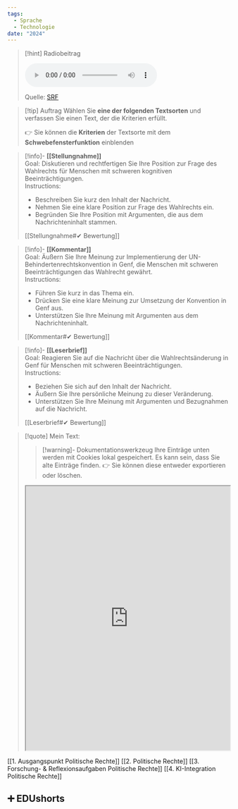 ```yaml
---
tags:
  - Sprache
  - Technologie
date: "2024"
---
```

>[!hint] Radiobeitrag
>
><audio controls><source src="https://download-media.srf.ch/world/audio/Rendez-vous-radio/2020/11/Rendez-vous_30-11-2020-1237.mp3"></audio>
>
>Quelle: [SRF](https://www.srf.ch/play/radio/redirect/detail/b036bd26-f50b-43c7-8d83-7cf112dc851a)

>[!tip] Auftrag
>Wählen Sie **eine der folgenden Textsorten** und verfassen Sie einen Text, der die Kriterien erfüllt.
>
>👉 Sie können die **Kriterien** der Textsorte mit dem **Schwebefensterfunktion** einblenden


>[!info]- **[[Stellungnahme]]**  
>Goal: Diskutieren und rechtfertigen Sie Ihre Position zur Frage des Wahlrechts für Menschen mit schweren kognitiven Beeinträchtigungen.  
>Instructions:  
>- Beschreiben Sie kurz den Inhalt der Nachricht.
>- Nehmen Sie eine klare Position zur Frage des Wahlrechts ein.
>- Begründen Sie Ihre Position mit Argumenten, die aus dem Nachrichteninhalt stammen.
>
>[[Stellungnahme#✔ Bewertung]]

>[!info]- **[[Kommentar]]**  
>Goal: Äußern Sie Ihre Meinung zur Implementierung der UN-Behindertenrechtskonvention in Genf, die Menschen mit schweren Beeinträchtigungen das Wahlrecht gewährt.  
>Instructions:  
>- Führen Sie kurz in das Thema ein.
>- Drücken Sie eine klare Meinung zur Umsetzung der Konvention in Genf aus.
>- Unterstützen Sie Ihre Meinung mit Argumenten aus dem Nachrichteninhalt.
>
>[[Kommentar#✔ Bewertung]]

>[!info]- **[[Leserbrief]]**  
>Goal: Reagieren Sie auf die Nachricht über die Wahlrechtsänderung in Genf für Menschen mit schweren Beeinträchtigungen.  
>Instructions:  
>- Beziehen Sie sich auf den Inhalt der Nachricht.
>- Äußern Sie Ihre persönliche Meinung zu dieser Veränderung.
>- Unterstützen Sie Ihre Meinung mit Argumenten und Bezugnahmen auf die Nachricht.
>
>[[Leserbrief#✔ Bewertung]]


   >[!quote] Mein Text:
>>[!warning]- Dokumentationswerkzeug 
>Ihre Einträge unten werden mit Cookies lokal gespeichert. Es kann sein, dass Sie alte Einträge finden. 
>👉 Sie können diese entweder exportieren oder löschen.
>
><iframe width="100%" height="600" src="https://app.Lumi.education/run/KWcs8f" allowfullscreen allow="geolocation *; autoplay; encrypted-media"></iframe>


[[1. Ausgangspunkt Politische Rechte]]
[[2. Politische Rechte]]
[[3. Forschung- & Reflexionsaufgaben Politische Rechte]]
[[4. KI-Integration Politische Rechte]]

## ➕ EDUshorts
